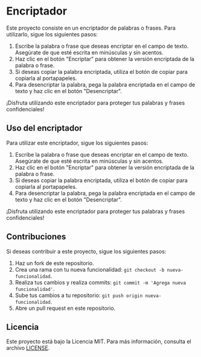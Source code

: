 # Encriptador

Este proyecto consiste en un encriptador de palabras o frases. Para utilizarlo, sigue los siguientes pasos:

1. Escribe la palabra o frase que deseas encriptar en el campo de texto. Asegúrate de que esté escrita en minúsculas y sin acentos.
2. Haz clic en el botón "Encriptar" para obtener la versión encriptada de la palabra o frase.
3. Si deseas copiar la palabra encriptada, utiliza el botón de copiar para copiarla al portapapeles.
4. Para desencriptar la palabra, pega la palabra encriptada en el campo de texto y haz clic en el botón "Desencriptar".

¡Disfruta utilizando este encriptador para proteger tus palabras y frases confidenciales!
## Uso del encriptador

Para utilizar este encriptador, sigue los siguientes pasos:

1. Escribe la palabra o frase que deseas encriptar en el campo de texto. Asegúrate de que esté escrita en minúsculas y sin acentos.
2. Haz clic en el botón "Encriptar" para obtener la versión encriptada de la palabra o frase.
3. Si deseas copiar la palabra encriptada, utiliza el botón de copiar para copiarla al portapapeles.
4. Para desencriptar la palabra, pega la palabra encriptada en el campo de texto y haz clic en el botón "Desencriptar".

¡Disfruta utilizando este encriptador para proteger tus palabras y frases confidenciales!

## Contribuciones

Si deseas contribuir a este proyecto, sigue los siguientes pasos:

1. Haz un fork de este repositorio.
2. Crea una rama con tu nueva funcionalidad: `git checkout -b nueva-funcionalidad`.
3. Realiza tus cambios y realiza commits: `git commit -m 'Agrega nueva funcionalidad'`.
4. Sube tus cambios a tu repositorio: `git push origin nueva-funcionalidad`.
5. Abre un pull request en este repositorio.

## Licencia

Este proyecto está bajo la Licencia MIT. Para más información, consulta el archivo [LICENSE](./LICENSE).
